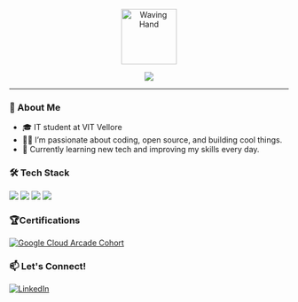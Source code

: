 <!-- Animated waving hand SVG -->
<p align="center">
  <img src="https://raw.githubusercontent.com/Satwik-7777/Satwik-7777/main/hand-wave.gif" width="100" alt="Waving Hand" />
</p>

<!-- Typing effect with shields.io (animated text badge) -->
<p align="center">
  <img src="https://readme-typing-svg.demolab.com?font=Fira+Code&weight=500&size=30&pause=1000&color=3ACABB&center=true&vCenter=true&width=435&lines=Hi+there%2C+I'm+Satwik!;" />
</p>

---

### 🚀 About Me
- 🎓 IT student at VIT Vellore
- 👨‍💻 I’m passionate about coding, open source, and building cool things.
- 🌱 Currently learning new tech and improving my skills every day.
  

### 🛠️ Tech Stack
<p align="left">
  <img src="https://img.shields.io/badge/-Python-3776AB?logo=python&logoColor=white&style=flat-square" />
  <img src="https://img.shields.io/badge/-HTML5-E34F26?logo=html5&logoColor=white&style=flat-square" />
  <img src="https://img.shields.io/badge/-CSS3-1572B6?logo=css3&logoColor=white&style=flat-square" />
  <img src="https://img.shields.io/badge/-Figma-21130D?logo=figma&logoColor=white&style=flat-square" />
  <!-- Add more badges as needed -->
</p>

### 🏆Certifications
<p align="left">
  <a href="https://www.cloudskillsboost.google/public_profiles/509220e0-bf43-40b5-8d64-a12900e02574" target="_blank">
    <img src="https://img.shields.io/badge/Google%20Cloud%20Arcade%20Cohort-blue?logo=googlecloud&logoColor=white&style=flat-square" alt="Google Cloud Arcade Cohort"/>
  </a>
</p>


### 📫 Let's Connect!
<p align="left">
  <a href="https://www.linkedin.com/in/satwikjaiswal/" target="_blank">
    <img src="https://img.shields.io/badge/LinkedIn-0A66C2?style=flat-square&logo=linkedin&logoColor=white" alt="LinkedIn"/>
  </a>
  <!-- Add more links as needed -->
</p>


